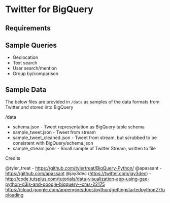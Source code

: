 Twitter for BigQuery
===

Requirements
---

Sample Queries
---

- Geolocation
- Text search
- User search/mention
- Group by/comparison

Sample Data
---

The below files are provided in `/data` as samples of the data formats from Twitter and stored into BigQuery

/data

- schema.json - Tweet representation as BigQuery table schema
- sample_tweet.json - Tweet from stream 
- sample_tweet_cleaned.json - Tweet from stream, but scrubbed to be consistent with BigQuery/schema.json
- sample_stream.jsonr - Small sample of Twitter Stream, written to file

Credits

@tyler_treat - https://github.com/tylertreat/BigQuery-Python/
@apassant - https://github.com/apassant
@jay3dec (https://twitter.com/jay3dec) - http://code.tutsplus.com/tutorials/data-visualization-app-using-gae-python-d3js-and-google-bigquery--cms-22175
https://cloud.google.com/appengine/docs/python/gettingstartedpython27/uploading